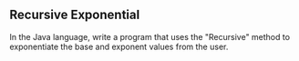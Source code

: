 ## Recursive Exponential

In the Java language, write a program that uses the "Recursive" method to exponentiate the base and exponent values ​​from the user.